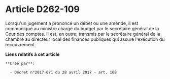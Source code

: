 # Article D262-109

Lorsqu'un jugement a prononcé un débet ou une amende, il est communiqué au ministre chargé du budget par le secrétaire
général de la Cour des comptes. Il est, en outre, transmis par le secrétaire général de la chambre au directeur local des
finances publiques qui assure l'exécution du recouvrement.

**Liens relatifs à cet article**

	**Créé par**:

	  - Décret n°2017-671 du 28 avril 2017 - art. 168
